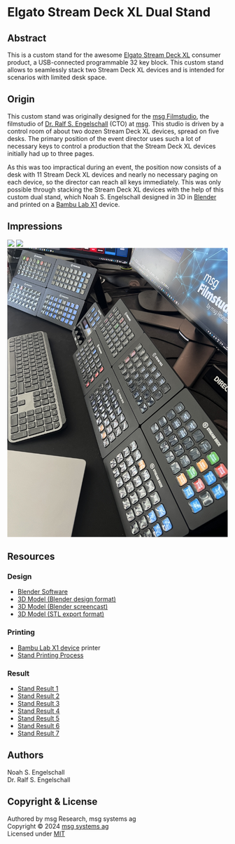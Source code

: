 
Elgato Stream Deck XL Dual Stand
================================

Abstract
--------

This is a custom stand for the awesome
[Elgato Stream Deck XL](https://www.elgato.com/es/de/p/stream-deck-xl)
consumer product, a USB-connected programmable 32 key block. This custom
stand allows to seamlessly stack two Stream Deck XL devices and is
intended for scenarios with limited desk space.

Origin
------

This custom stand was originally designed for the [msg Filmstudio](msg.direct/filmstudio-trailer),
the filmstudio of [Dr. Ralf S. Engelschall](mailto:ralf.engelschall@msg.group) (CTO) at [msg](https://www.msg.group). 
This studio is driven by a control room of about two dozen Stream Deck XL
devices, spread on five desks. The primary position of the event director uses such a lot
of necessary keys to control a production that the Stream Deck XL devices initially had up to three pages.

As this was too impractical during an event, the position now consists
of a desk with 11 Stream Deck XL devices and nearly no necessary paging
on each device, so the director can reach all keys immediately. This
was only possible through stacking the Stream Deck XL devices with the
help of this custom dual stand, which Noah S. Engelschall designed
in 3D in [Blender](https://blender.org) and printed on a
[Bambu Lab X1](https://bambulab.com/de-de/x1) device.

Impressions
-----------

![](elgato-stream-deck-xl-dual-stand-model.gif)
![](elgato-stream-deck-xl-dual-stand-printing.gif)
![](elgato-stream-deck-xl-dual-stand-result-6.jpg)

Resources
---------

### Design

- [Blender Software](https://blender.org)
- [3D Model (Blender design format)](./elgato-stream-deck-xl-dual-stand-model.blend)
- [3D Model (Blender screencast)](./elgato-stream-deck-xl-dual-stand-model.mp4)
- [3D Model (STL export format)](./elgato-stream-deck-xl-dual-stand-model.stl)

### Printing

- [Bambu Lab X1 device](https://bambulab.com/de-de/x1) printer
- [Stand Printing Process](./elgato-stream-deck-xl-dual-stand-printing.m4v)

### Result

- [Stand Result 1](./elgato-stream-deck-xl-dual-stand-result-1.jpg)
- [Stand Result 2](./elgato-stream-deck-xl-dual-stand-result-2.jpg)
- [Stand Result 3](./elgato-stream-deck-xl-dual-stand-result-3.jpg)
- [Stand Result 4](./elgato-stream-deck-xl-dual-stand-result-4.jpg)
- [Stand Result 5](./elgato-stream-deck-xl-dual-stand-result-5.jpg)
- [Stand Result 6](./elgato-stream-deck-xl-dual-stand-result-6.jpg)
- [Stand Result 7](./elgato-stream-deck-xl-dual-stand-result-7.jpg)

Authors
-------

Noah S. Engelschall<br/>
Dr. Ralf S. Engelschall

Copyright & License
-------------------

Authored by msg Research, msg systems ag<br/>
Copyright &copy; 2024 [msg systems ag](https://www.msg.group)<br/>
Licensed under [MIT](https://spdx.org/licenses/MIT)

